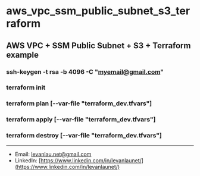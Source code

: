 # aws_vpc_ssm_public_subnet_s3_terraform
## AWS VPC + SSM Public Subnet + S3 + Terraform example
### ssh-keygen -t rsa -b 4096 -C "myemail@gmail.com"
### terraform init
### terraform plan [--var-file "terraform_dev.tfvars"]
### terraform apply [--var-file "terraform_dev.tfvars"]
### terraform destroy [--var-file "terraform_dev.tfvars"]

---

- Email: [levanlau.net@gmail.com](mailto:levanlau.net@gmail.com)
- LinkedIn: [https://www.linkedin.com/in/levanlaunet/](https://www.linkedin.com/in/levanlaunet/)